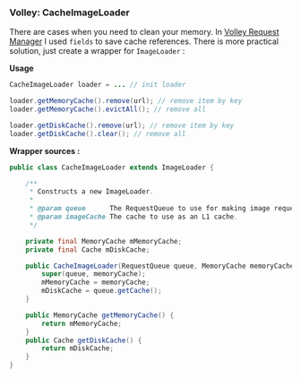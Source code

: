 ### Volley: CacheImageLoader

There are cases when you need to clean your memory. In [Volley Request Manager][1] I used `fields` to save cache references. There is more practical solution, just create a wrapper for `ImageLoader` :

**Usage**

```java
CacheImageLoader loader = ... // init loader

loader.getMemoryCache().remove(url); // remove item by key
loader.getMemoryCache().evictAll(); // remove all

loader.getDiskCache().remove(url); // remove item by key
loader.getDiskCache().clear(); // remove all
```

**Wrapper sources :**


```java
public class CacheImageLoader extends ImageLoader {

    /**
     * Constructs a new ImageLoader.
     *
     * @param queue      The RequestQueue to use for making image requests.
     * @param imageCache The cache to use as an L1 cache.
     */

    private final MemoryCache mMemoryCache;
    private final Cache mDiskCache;

    public CacheImageLoader(RequestQueue queue, MemoryCache memoryCache) {
        super(queue, memoryCache);
        mMemoryCache = memoryCache;
        mDiskCache = queue.getCache();
    }

    public MemoryCache getMemoryCache() {
        return mMemoryCache;
    }
    public Cache getDiskCache() {
        return mDiskCache;
    }
}
```

  [1]: https://github.com/yakivmospan/volley-request-manager
